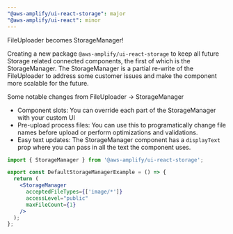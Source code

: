 ```yaml
---
"@aws-amplify/ui-react-storage": major
"@aws-amplify/ui-react": minor
---
```


FileUploader becomes StorageManager!

Creating a new package `@aws-amplify/ui-react-storage` to keep all future Storage related connected components, the first of which is the StorageManager.
The StorageManager is a partial re-write of the FileUploader to address some customer issues and make the component more scalable for the future.

Some notable changes from FileUploader -> StorageManager

* Component slots: You can override each part of the StorageManager with your custom UI
* Pre-upload process files: You can use this to programatically change file names before upload or perform optimizations and validations.
* Easy text updates: The StorageManager component has a `displayText` prop where you can pass in all the text the component uses.

```jsx
import { StorageManager } from '@aws-amplify/ui-react-storage';

export const DefaultStorageManagerExample = () => {
  return (
    <StorageManager
      acceptedFileTypes={['image/*']}
      accessLevel="public"
      maxFileCount={1}
    />
  );
};
```

